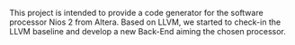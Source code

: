 This project is intended to provide a code generator for the software processor Nios 2 from Altera. Based on LLVM, we started to check-in the LLVM baseline and develop a new Back-End aiming the chosen processor.